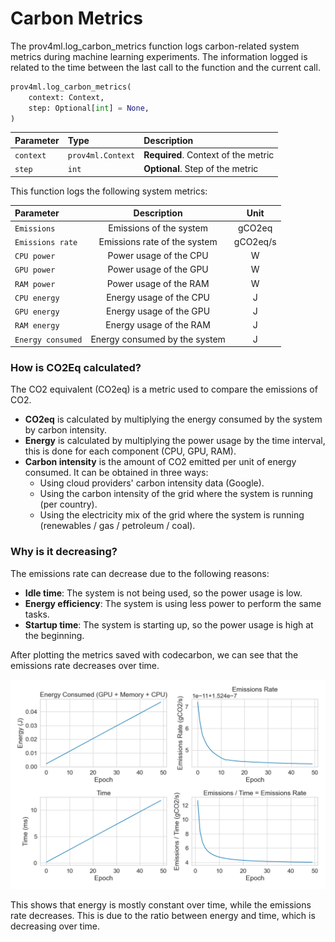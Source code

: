 
# Carbon Metrics

The prov4ml.log_carbon_metrics function logs carbon-related system metrics during machine learning experiments. 
The information logged is related to the time between the last call to the function and the current call.

```python
prov4ml.log_carbon_metrics(
    context: Context,
    step: Optional[int] = None,
)
```

| Parameter | Type     | Description                |
| :-------- | :------- | :------------------------- |
| `context` | `prov4ml.Context` | **Required**. Context of the metric |
| `step` | `int` | **Optional**. Step of the metric |

This function logs the following system metrics:

| Parameter | Description                | Unit |
| :-------- | :-------------------------: | :---: |
| `Emissions` | Emissions of the system | gCO2eq |
| `Emissions rate` | Emissions rate of the system | gCO2eq/s |
| `CPU power` | Power usage of the CPU | W |
| `GPU power` | Power usage of the GPU | W |
| `RAM power` | Power usage of the RAM | W |
| `CPU energy` | Energy usage of the CPU | J |
| `GPU energy` | Energy usage of the GPU | J |
| `RAM energy` | Energy usage of the RAM | J |
| `Energy consumed` | Energy consumed by the system | J |


### How is CO2Eq calculated? 

The CO2 equivalent (CO2eq) is a metric used to compare the emissions of CO2. 

- **CO2eq** is calculated by multiplying the energy consumed by the system by carbon intensity.
- **Energy** is calculated by multiplying the power usage by the time interval, this is done for each component (CPU, GPU, RAM).
- **Carbon intensity** is the amount of CO2 emitted per unit of energy consumed. It can be obtained in three ways:
    - Using cloud providers' carbon intensity data (Google). 
    - Using the carbon intensity of the grid where the system is running (per country).
    - Using the electricity mix of the grid where the system is running (renewables / gas / petroleum / coal).

### Why is it decreasing? 

The emissions rate can decrease due to the following reasons:
- **Idle time**: The system is not being used, so the power usage is low.
- **Energy efficiency**: The system is using less power to perform the same tasks.
- **Startup time**: The system is starting up, so the power usage is high at the beginning.

After plotting the metrics saved with codecarbon, we can see that the emissions rate decreases over time. 

![Emissions Rate](../assets/codecarbon_metrics.png)

This shows that energy is mostly constant over time, while the emissions rate decreases. This is due to the ratio between energy and time, which is decreasing over time.


